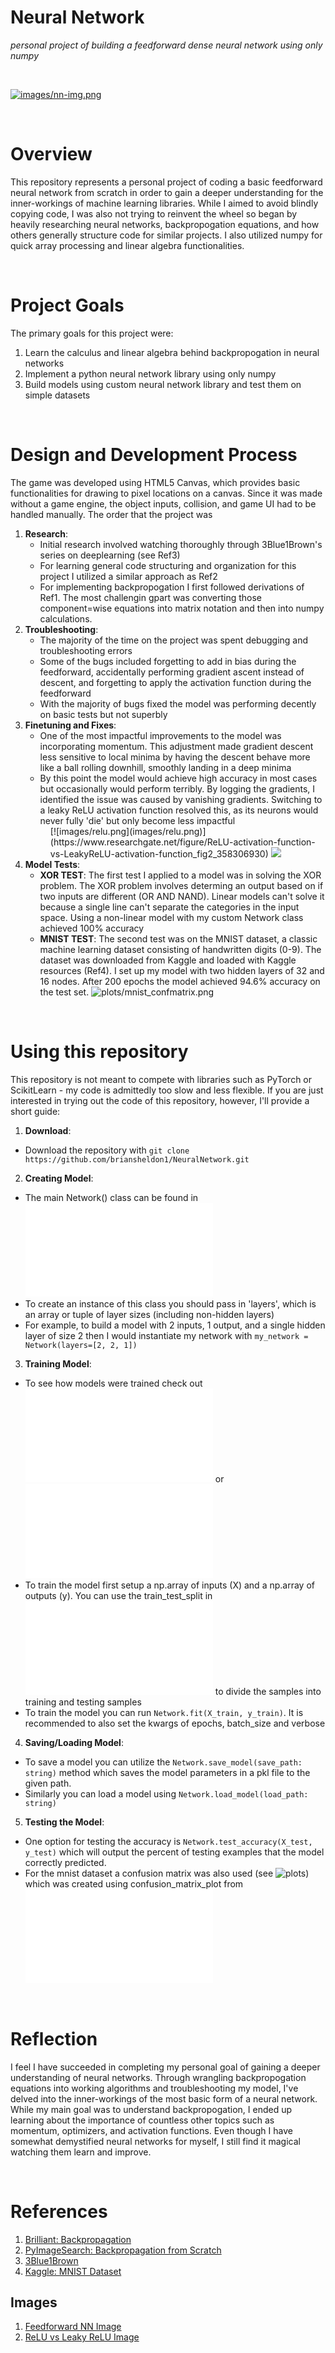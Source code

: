# Neural Network
*personal project of building a feedforward dense neural network using only numpy*

<br>


[![images/nn-img.png](images/nn-img.png)](https://www.geeksforgeeks.org/artificial-neural-networks-and-its-applications/)

<br>

# Overview

<p>
This repository represents a personal project of coding a basic feedforward neural network from scratch in order to gain a deeper understanding for the inner-workings of machine learning libraries. While I aimed to avoid blindly copying code, I was also not trying to reinvent the wheel so began by heavily researching neural networks, backpropogation equations, and how others generally structure code for similar projects. I also utilized numpy for quick array processing and linear algebra functionalities. 
</p>

<br>

# Project Goals

The primary goals for this project were:  
1. Learn the calculus and linear algebra behind backpropogation in neural networks  
2. Implement a python neural network library using only numpy
3. Build models using custom neural network library and test them on simple datasets

<br>

# Design and Development Process
The game was developed using HTML5 Canvas, which provides basic functionalities for drawing to pixel locations on a canvas. Since it was made without a game engine, the object inputs, collision, and game UI had to be handled manually. The order that the project was   
1. **Research**:  
   - Initial research involved watching thoroughly through 3Blue1Brown's series on deeplearning (see Ref3)
   - For learning general code structuring and organization for this project I utilized a similar approach as Ref2
   - For implementing backpropogation I first followed derivations of Ref1. The most challengin gpart was converting those component=wise equations into matrix notation and then into numpy calculations. 
2. **Troubleshooting**:  
   - The majority of the time on the project was spent debugging and troubleshooting errors
   - Some of the bugs included forgetting to add in bias during the feedforward, accidentally performing gradient ascent instead of descent, and forgetting to apply the activation function during the feedforward
   - With the majority of bugs fixed the model was performing decently on basic tests but not superbly
3. **Finetuning and Fixes**:  
   - One of the most impactful improvements to the model was incorporating momentum. This adjustment made gradient descent less sensitive to local minima by having the descent behave more like a ball rolling downhill, smoothly landing in a deep minima
   - By this point the model would achieve high accuracy in most cases but occasionally would perform terribly. By logging the gradients, I identified the issue was caused by vanishing gradients. Switching to a leaky ReLU activation function resolved this, as its neurons would never fully 'die' but only become less impactful
    <div style="margin-left:40px">
    [![images/relu.png](images/relu.png)](https://www.researchgate.net/figure/ReLU-activation-function-vs-LeakyReLU-activation-function_fig2_358306930)
    <img src="images/relu.png">
    </div>
4. **Model Tests**:  
   - **XOR TEST**: The first test I applied to a model was in solving the XOR problem. The XOR problem involves determing an output based on if two inputs are different (OR AND NAND). Linear models can't solve it because a single line can't separate the categories in the input space. Using a non-linear model with my custom Network class achieved 100% accuracy
   - **MNIST TEST**: The second test was on the MNIST dataset, a classic machine learning dataset consisting of handwritten digits (0-9). The dataset was downloaded from Kaggle and loaded with Kaggle resources (Ref4). I set up my model with two hidden layers of 32 and 16 nodes. After 200 epochs the model achieved 94.6% accuracy on the test set. 
   ![plots/mnist_confmatrix.png](plots/mnist_confmatrix.png)

<br>

# Using this repository
This repository is not meant to compete with libraries such as PyTorch or ScikitLearn - my code is admittedly too slow and less flexible. If you are just interested in trying out the code of this repository, however, I'll provide a short guide: 
1. **Download**: 
- Download the repository with ```git clone https://github.com/briansheldon1/NeuralNetwork.git```
2. **Creating Model**: 
- The main Network() class can be found in ![src/network.py](src/network.py) 
- To create an instance of this class you should pass in 'layers', which is an array or tuple of layer sizes (including non-hidden layers)
- For example, to build a model with 2 inputs, 1 output, and a single hidden layer of size 2 then I would instantiate my network with ```my_network = Network(layers=[2, 2, 1])```
3. **Training Model**:
- To see how models were trained check out ![src/xor_main.py](src/xor_main.py) or ![src/mnist_main.py](src/mnist_main.py)
- To train the model first setup a np.array of inputs (X) and a np.array of outputs (y). You can use the train_test_split in ![src/util.py](src/util.py) to divide the samples into training and testing samples
- To train the model you can run ```Network.fit(X_train, y_train)```. It is recommended to also set the kwargs of epochs, batch_size and verbose
4. **Saving/Loading Model**:
- To save a model you can utilize the ```Network.save_model(save_path: string)``` method which saves the model parameters in a pkl file to the given path.
- Similarly you can load a model using ```Network.load_model(load_path: string)```
5. **Testing the Model**:
- One option for testing the accuracy is ```Network.test_accuracy(X_test, y_test)``` which will output the percent of testing examples that the model correctly predicted.
- For the mnist dataset a confusion matrix was also used (see ![plots](plots)) which was created using confusion_matrix_plot from ![src/util.py](src/util.py)

</br>

# Reflection
I feel I have succeeded in completing my personal goal of gaining a deeper understanding of neural networks. Through wrangling backpropogation equations into working algorithms and troubleshooting my model, I've delved into the inner-workings of the most basic form of a neural network. While my main goal was to understand backpropogation, I ended up learning about the importance of countless other topics such as momentum, optimizers, and activation functions. Even though I have somewhat demystified neural networks for myself, I still find it magical watching them learn and improve. 


<br>

# References
<ol>
    <li><a href="https://brilliant.org/wiki/backpropagation/" target="_blank">Brilliant: Backpropagation</a></li>
    <li><a href="https://pyimagesearch.com/2021/05/06/backpropagation-from-scratch-with-python/" target="_blank">PyImageSearch: Backpropagation from Scratch</a></li>
    <li><a href="https://www.youtube.com/watch?v=aircAruvnKk&list=PLZHQObOWTQDNU6R1_67000Dx_ZCJB-3pi" target="_blank">3Blue1Brown</a></li>
    <li><a href="https://www.kaggle.com/code/hojjatk/read-mnist-dataset" target="_blank">Kaggle: MNIST Dataset</a></li>
</ol>


## Images
<ol>
    <li><a href="https://www.geeksforgeeks.org/artificial-neural-networks-and-its-applications/" target="_blank">Feedforward NN Image</a></li>
    <li><a href="https://www.researchgate.net/figure/ReLU-activation-function-vs-LeakyReLU-activation-function_fig2_358306930" target="_blank">ReLU vs Leaky ReLU Image</a></li>
</ol>